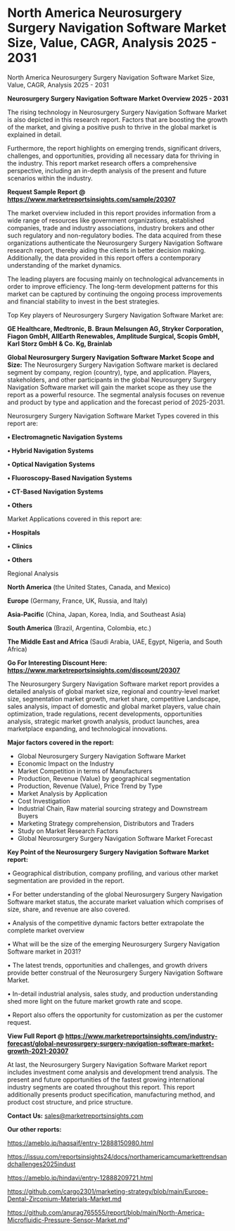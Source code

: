 # North America Neurosurgery Surgery Navigation Software Market Size, Value, CAGR, Analysis 2025 - 2031
 North America Neurosurgery Surgery Navigation Software Market Size, Value, CAGR, Analysis 2025 - 2031

<Strong> Neurosurgery Surgery Navigation Software Market Overview 2025 - 2031</strong>

The rising technology in Neurosurgery Surgery Navigation Software Market is also depicted in this research report. Factors that are boosting the growth of the market, and giving a positive push to thrive in the global market is explained in detail.

Furthermore, the report highlights on emerging trends, significant drivers, challenges, and opportunities, providing all necessary data for thriving in the industry. This report market research offers a comprehensive perspective, including an in-depth analysis of the present and future scenarios within the industry.

<strong>Request Sample Report @ <a href=https://www.marketreportsinsights.com/sample/20307>https://www.marketreportsinsights.com/sample/20307</a></strong>

The market overview included in this report provides information from a wide range of resources like government organizations, established companies, trade and industry associations, industry brokers and other such regulatory and non-regulatory bodies. The data acquired from these organizations authenticate the Neurosurgery Surgery Navigation Software research report, thereby aiding the clients in better decision making. Additionally, the data provided in this report offers a contemporary understanding of the market dynamics.

The leading players are focusing mainly on technological advancements in order to improve efficiency. The long-term development patterns for this market can be captured by continuing the ongoing process improvements and financial stability to invest in the best strategies.

Top Key players of Neurosurgery Surgery Navigation Software Market are:

<strong>GE Healthcare, Medtronic, B. Braun Melsungen AG, Stryker Corporation, Fiagon GmbH, AllEarth Renewables, Amplitude Surgical, Scopis GmbH, Karl Storz GmbH & Co. Kg, Brainlab</strong>

<strong><b>Global Neurosurgery Surgery Navigation Software Market Scope and Size:</b></strong>
The Neurosurgery Surgery Navigation Software market is declared segment by company, region (country), type, and application. Players, stakeholders, and other participants in the global Neurosurgery Surgery Navigation Software market will gain the market scope as they use the report as a powerful resource. The segmental analysis focuses on revenue and product by type and application and the forecast period of 2025-2031.

Neurosurgery Surgery Navigation Software Market Types covered in this report are:

<strong>• Electromagnetic Navigation Systems

• Hybrid Navigation Systems

• Optical Navigation Systems

• Fluoroscopy-Based Navigation Systems

• CT-Based Navigation Systems

• Others</strong>

Market Applications covered in this report are:

<strong>• Hospitals

• Clinics

• Others</strong> 

Regional Analysis

<strong>North America</strong> (the United States, Canada, and Mexico)

<strong>Europe</strong> (Germany, France, UK, Russia, and Italy)

<strong>Asia-Pacific</strong> (China, Japan, Korea, India, and Southeast Asia)

<strong>South America</strong> (Brazil, Argentina, Colombia, etc.)

<strong>The Middle East and Africa</strong> (Saudi Arabia, UAE, Egypt, Nigeria, and South Africa)

<strong>Go For Interesting Discount Here: <a href=https://www.marketreportsinsights.com/discount/20307>https://www.marketreportsinsights.com/discount/20307</a></strong>

The Neurosurgery Surgery Navigation Software market report provides a detailed analysis of global market size, regional and country-level market size, segmentation market growth, market share, competitive Landscape, sales analysis, impact of domestic and global market players, value chain optimization, trade regulations, recent developments, opportunities analysis, strategic market growth analysis, product launches, area marketplace expanding, and technological innovations.

<strong><b>Major factors covered in the report:</b></strong>
<ul>
  <li>Global Neurosurgery Surgery Navigation Software Market </li>
  <li>Economic Impact on the Industry</li>
  <li>Market Competition in terms of Manufacturers</li>
  <li>Production, Revenue (Value) by geographical segmentation</li>
  <li>Production, Revenue (Value), Price Trend by Type</li>
  <li>Market Analysis by Application</li>
  <li>Cost Investigation</li>
  <li>Industrial Chain, Raw material sourcing strategy and Downstream Buyers</li>
  <li>Marketing Strategy comprehension, Distributors and Traders</li>
  <li>Study on Market Research Factors</li>
  <li>Global Neurosurgery Surgery Navigation Software Market Forecast</li>
</ul>

<strong><b>Key Point of the Neurosurgery Surgery Navigation Software Market report:</b></strong>

• Geographical distribution, company profiling, and various other market segmentation are provided in the report.

• For better understanding of the global Neurosurgery Surgery Navigation Software market status, the accurate market valuation which comprises of size, share, and revenue are also covered.

• Analysis of the competitive dynamic factors better extrapolate the complete market overview

• What will be the size of the emerging Neurosurgery Surgery Navigation Software market in 2031?

• The latest trends, opportunities and challenges, and growth drivers provide better construal of the Neurosurgery Surgery Navigation Software Market.

• In-detail industrial analysis, sales study, and production understanding shed more light on the future market growth rate and scope.

• Report also offers the opportunity for customization as per the customer request.

<strong><b>View Full Report @ <a href=https://www.marketreportsinsights.com/industry-forecast/global-neurosurgery-surgery-navigation-software-market-growth-2021-20307>https://www.marketreportsinsights.com/industry-forecast/global-neurosurgery-surgery-navigation-software-market-growth-2021-20307</a></b></strong>


At last, the Neurosurgery Surgery Navigation Software Market report includes investment come analysis and development trend analysis. The present and future opportunities of the fastest growing international industry segments are coated throughout this report. This report additionally presents product specification, manufacturing method, and product cost structure, and price structure.

<strong>Contact Us:</strong>
sales@marketreportsinsights.com

<strong>Our other reports:</strong>

<a href=https://ameblo.jp/haqsaif/entry-12888150980.html>https://ameblo.jp/haqsaif/entry-12888150980.html</a>

<a href=https://issuu.com/reportsinsights24/docs/northamericamcumarkettrendsandchallenges2025indust>https://issuu.com/reportsinsights24/docs/northamericamcumarkettrendsandchallenges2025indust</a>

<a href=https://ameblo.jp/hindavi/entry-12888209721.html>https://ameblo.jp/hindavi/entry-12888209721.html</a>

<a href=https://github.com/cargo2301/marketing-strategy/blob/main/Europe-Dental-Zirconium-Materials-Market.md>https://github.com/cargo2301/marketing-strategy/blob/main/Europe-Dental-Zirconium-Materials-Market.md</a>

<a href=https://github.com/anurag765555/report/blob/main/North-America-Microfluidic-Pressure-Sensor-Market.md>https://github.com/anurag765555/report/blob/main/North-America-Microfluidic-Pressure-Sensor-Market.md</a>"
